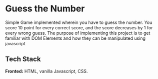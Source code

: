 
# Guess the Number 
Simple Game implemented wherein you have to guess the number. You score
10 point for every correct score, and the score decreases by 1 for every 
wrong guess. The purpose of implementing this project is to get familiar 
with DOM Elements and how they can be manipulated using javascript
## Tech Stack

**Fronted:** HTML, vanilla Javascript, CSS. 

  